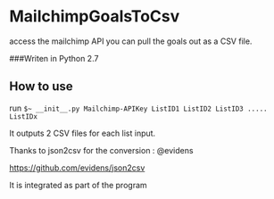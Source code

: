 # MailchimpGoalsToCsv
access the mailchimp API you can pull the goals out as a CSV file. 

###Writen in Python 2.7

## How to use
run `$~ __init__.py Mailchimp-APIKey ListID1 ListID2 ListID3 ..... ListIDx`

It outputs 2 CSV files for each list input.

Thanks to json2csv for the conversion : @evidens

https://github.com/evidens/json2csv

It is integrated as part of the program
